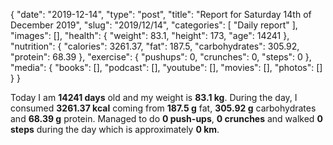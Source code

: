{
    "date": "2019-12-14",
    "type": "post",
    "title": "Report for Saturday 14th of December 2019",
    "slug": "2019\/12\/14",
    "categories": [
        "Daily report"
    ],
    "images": [],
    "health": {
        "weight": 83.1,
        "height": 173,
        "age": 14241
    },
    "nutrition": {
        "calories": 3261.37,
        "fat": 187.5,
        "carbohydrates": 305.92,
        "protein": 68.39
    },
    "exercise": {
        "pushups": 0,
        "crunches": 0,
        "steps": 0
    },
    "media": {
        "books": [],
        "podcast": [],
        "youtube": [],
        "movies": [],
        "photos": []
    }
}

Today I am <strong>14241 days</strong> old and my weight is <strong>83.1 kg</strong>. During the day, I consumed <strong>3261.37 kcal</strong> coming from <strong>187.5 g</strong> fat, <strong>305.92 g</strong> carbohydrates and <strong>68.39 g</strong> protein. Managed to do <strong>0 push-ups</strong>, <strong>0 crunches</strong> and walked <strong>0 steps</strong> during the day which is approximately <strong>0 km</strong>.
